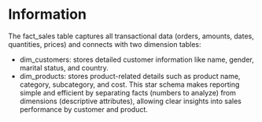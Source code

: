 # Information

The fact_sales table captures all transactional data (orders, amounts, dates, quantities, prices) and connects with two dimension tables:
   - dim_customers: stores detailed customer information like name, gender, marital status, and country.
   - dim_products: stores product-related details such as product name, category, subcategory, and cost.
This star schema makes reporting simple and efficient by separating facts (numbers to analyze) from dimensions (descriptive attributes), allowing clear insights into sales performance by customer and product.
